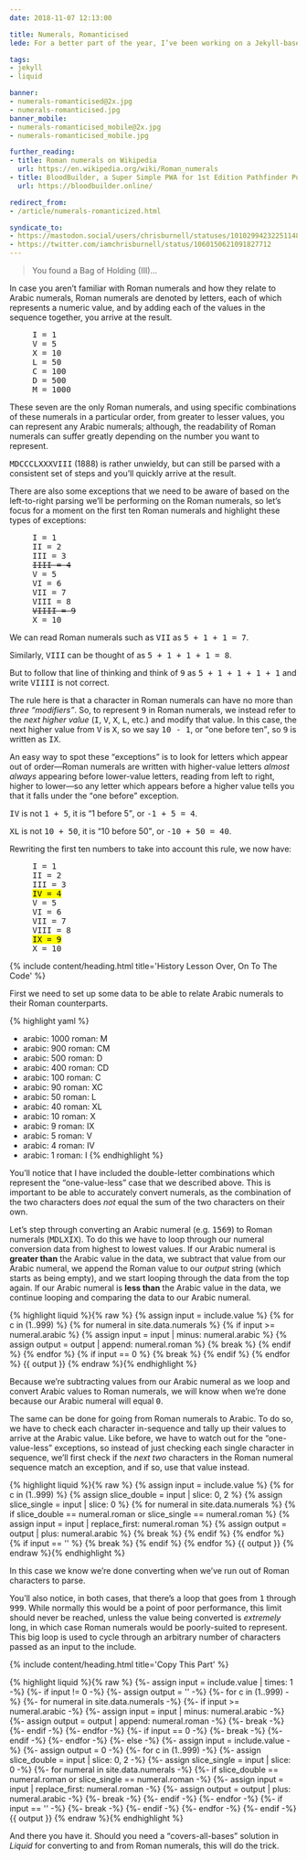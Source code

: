 ```yaml
---
date: 2018-11-07 12:13:00

title: Numerals, Romanticised
lede: For a better part of the year, I’ve been working on a Jekyll-based Progressive Web App, <a href="https://bloodbuilder.online/" rel="external me">BloodBuilder</a>, for managing my Sorcerer in a game of Pathfinder I’ve been playing with some friends. One of the many intricate parts of logic involves the ability to convert Arabic numerals to and from Roman numerals, so I wrote a simple Liquid include to handle this.

tags:
- jekyll
- liquid

banner:
- numerals-romanticised@2x.jpg
- numerals-romanticised.jpg
banner_mobile:
- numerals-romanticised_mobile@2x.jpg
- numerals-romanticised_mobile.jpg

further_reading:
- title: Roman numerals on Wikipedia
  url: https://en.wikipedia.org/wiki/Roman_numerals
- title: BloodBuilder, a Super Simple PWA for 1st Edition Pathfinder Pure Core Classes
  url: https://bloodbuilder.online/

redirect_from:
- /article/numerals-romanticized.html

syndicate_to:
- https://mastodon.social/users/chrisburnell/statuses/101029942322511486
- https://twitter.com/iamchrisburnell/status/1060150621091827712
---
```


<blockquote>
    <p>You found a Bag of Holding (III)…</p>
</blockquote>

In case you aren’t familiar with Roman numerals and how they relate to Arabic numerals, Roman numerals are denoted by letters, each of which represents a numeric value, and by adding each of the values in the sequence together, you arrive at the result.

<figure>
<pre>
I = 1
V = 5
X = 10
L = 50
C = 100
D = 500
M = 1000
</pre>
</figure>

These seven are the only Roman numerals, and using specific combinations of these numerals in a particular order, from greater to lesser values, you can represent any Arabic numerals; although, the readability of Roman numerals can suffer greatly depending on the number you want to represent.

<samp>MDCCCLXXXVIII</samp> (1888) is rather unwieldy, but can still be parsed with a consistent set of steps and you’ll quickly arrive at the result.

There are also some exceptions that we need to be aware of based on the left-to-right parsing we’ll be performing on the Roman numerals, so let’s focus for a moment on the first ten Roman numerals and highlight these types of exceptions:

<figure>
<pre>
I = 1
II = 2
III = 3
<del>IIII = 4</del>
V = 5
VI = 6
VII = 7
VIII = 8
<del>VIIII = 9</del>
X = 10
</pre>
</figure>

We can read Roman numerals such as <samp>VII</samp> as <samp>5 + 1 + 1 = 7</samp>.

Similarly, <samp>VIII</samp> can be thought of as <samp>5 + 1 + 1 + 1 = 8</samp>.

But to follow that line of thinking and think of <samp>9</samp> as <samp>5 + 1 + 1 + 1 + 1</samp> and write <samp>VIIII</samp> is not correct.

The rule here is that a character in Roman numerals can have no more than *three <q>modifiers</q>*. So, to represent <samp>9</samp> in Roman numerals, we instead refer to the *next higher value* (<samp>I</samp>, <samp>V</samp>, <samp>X</samp>, <samp>L</samp>, etc.) and modify that value. In this case, the next higher value from <samp>V</samp> is <samp>X</samp>, so we say <samp>10 - 1</samp>, or <q>one before ten</q>, so <samp>9</samp> is written as <samp>IX</samp>.

An easy way to spot these <q>exceptions</q> is to look for letters which appear out of order—Roman numerals are written with higher-value letters *almost always* appearing before lower-value letters, reading from left to right, higher to lower—so any letter which appears before a higher value tells you that it falls under the <q>one before</q> exception.

<samp>IV</samp> is not <samp>1 + 5</samp>, it is <q>1 before 5</q>, or <samp>-1 + 5 = 4</samp>.

<samp>XL</samp> is not <samp>10 + 50</samp>, it is <q>10 before 50</q>, or <samp>-10 + 50 = 40</samp>.

Rewriting the first ten numbers to take into account this rule, we now have:

<figure>
<pre>
I = 1
II = 2
III = 3
<mark>IV = 4</mark>
V = 5
VI = 6
VII = 7
VIII = 8
<mark>IX = 9</mark>
X = 10
</pre>
</figure>


{% include content/heading.html title='History Lesson Over, On To The Code' %}

First we need to set up some data to be able to relate Arabic numerals to their Roman counterparts.

{% highlight yaml %}
- arabic: 1000
  roman: M
- arabic: 900
  roman: CM
- arabic: 500
  roman: D
- arabic: 400
  roman: CD
- arabic: 100
  roman: C
- arabic: 90
  roman: XC
- arabic: 50
  roman: L
- arabic: 40
  roman: XL
- arabic: 10
  roman: X
- arabic: 9
  roman: IX
- arabic: 5
  roman: V
- arabic: 4
  roman: IV
- arabic: 1
  roman: I
{% endhighlight %}

You’ll notice that I have included the double-letter combinations which represent the <q>one-value-less</q> case that we described above. This is important to be able to accurately convert numerals, as the combination of the two characters does *not* equal the sum of the two characters on their own.

Let’s step through converting an Arabic numeral (e.g. <samp>1569</samp>) to Roman numerals (<samp>MDLXIX</samp>). To do this we have to loop through our numeral conversion data from highest to lowest values. If our Arabic numeral is **greater than** the Arabic value in the data, we subtract that value from our Arabic numeral, we append the Roman value to our <var>output</var> string (which starts as being empty), and we start looping through the data from the top again. If our Arabic numeral is **less than** the Arabic value in the data, we continue looping and comparing the data to our Arabic numeral.

{% highlight liquid %}{% raw %}
{% assign input = include.value %}
{% for c in (1..999) %}
    {% for numeral in site.data.numerals %}
        {% if input >= numeral.arabic %}
            {% assign input = input | minus: numeral.arabic %}
            {% assign output = output | append: numeral.roman %}
            {% break %}
        {% endif %}
    {% endfor %}
    {% if input == 0 %}
        {% break %}
    {% endif %}
{% endfor %}
{{ output }}
{% endraw %}{% endhighlight %}

Because we’re subtracting values from our Arabic numeral as we loop and convert Arabic values to Roman numerals, we will know when we’re done because our Arabic numeral will equal <samp>0</samp>.

The same can be done for going from Roman numerals to Arabic. To do so, we have to check each character in-sequence and tally up their values to arrive at the Arabic value. Like before, we have to watch out for the <q>one-value-less</q> exceptions, so instead of just checking each single character in sequence, we’ll first check if the *next two* characters in the Roman numeral sequence match an exception, and if so, use that value instead.

{% highlight liquid %}{% raw %}
{% assign input = include.value %}
{% for c in (1..999) %}
    {% assign slice_double = input | slice: 0, 2 %}
    {% assign slice_single = input | slice: 0 %}
    {% for numeral in site.data.numerals %}
        {% if slice_double == numeral.roman or slice_single == numeral.roman %}
            {% assign input = input | replace_first: numeral.roman %}
            {% assign output = output | plus: numeral.arabic %}
            {% break %}
        {% endif %}
    {% endfor %}
    {% if input == '' %}
        {% break %}
    {% endif %}
{% endfor %}
{{ output }}
{% endraw %}{% endhighlight %}

In this case we know we’re done converting when we’ve run out of Roman characters to parse.

You’ll also notice, in both cases, that there’s a loop that goes from <samp>1</samp> through <samp>999</samp>. While normally this would be a point of poor performance, this limit should never be reached, unless the value being converted is *extremely* long, in which case Roman numerals would be poorly-suited to represent. This big loop is used to cycle through an arbitrary number of characters passed as an input to the include.

{% include content/heading.html title='Copy This Part' %}

{% highlight liquid %}{% raw %}
{%- assign input = include.value | times: 1 -%}
{%- if input != 0 -%}
    {%- assign output = '' -%}
    {%- for c in (1..999) -%}
        {%- for numeral in site.data.numerals -%}
            {%- if input >= numeral.arabic -%}
                {%- assign input = input | minus: numeral.arabic -%}
                {%- assign output = output | append: numeral.roman -%}
                {%- break -%}
            {%- endif -%}
        {%- endfor -%}
        {%- if input == 0 -%}
            {%- break -%}
        {%- endif -%}
    {%- endfor -%}
{%- else -%}
    {%- assign input = include.value -%}
    {%- assign output = 0 -%}
    {%- for c in (1..999) -%}
        {%- assign slice_double = input | slice: 0, 2 -%}
        {%- assign slice_single = input | slice: 0 -%}
        {%- for numeral in site.data.numerals -%}
            {%- if slice_double == numeral.roman or slice_single == numeral.roman -%}
                {%- assign input = input | replace_first: numeral.roman -%}
                {%- assign output = output | plus: numeral.arabic -%}
                {%- break -%}
            {%- endif -%}
        {%- endfor -%}
        {%- if input == '' -%}
            {%- break -%}
        {%- endif -%}
    {%- endfor -%}
{%- endif -%}
{{ output }}
{% endraw %}{% endhighlight %}

And there you have it. Should you need a <q>covers-all-bases</q> solution in *Liquid* for converting to and from Roman numerals, this will do the trick.
